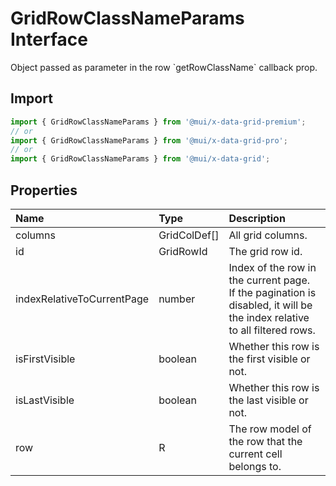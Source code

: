 # GridRowClassNameParams Interface

<p class="description">Object passed as parameter in the row `getRowClassName` callback prop.</p>

## Import

```js
import { GridRowClassNameParams } from '@mui/x-data-grid-premium';
// or
import { GridRowClassNameParams } from '@mui/x-data-grid-pro';
// or
import { GridRowClassNameParams } from '@mui/x-data-grid';
```

## Properties

| Name                                                      | Type                                        | Description                                                                                                                   |
| :-------------------------------------------------------- | :------------------------------------------ | :---------------------------------------------------------------------------------------------------------------------------- |
| <span class="prop-name">columns</span>                    | <span class="prop-type">GridColDef[]</span> | All grid columns.                                                                                                             |
| <span class="prop-name">id</span>                         | <span class="prop-type">GridRowId</span>    | The grid row id.                                                                                                              |
| <span class="prop-name">indexRelativeToCurrentPage</span> | <span class="prop-type">number</span>       | Index of the row in the current page.<br />If the pagination is disabled, it will be the index relative to all filtered rows. |
| <span class="prop-name">isFirstVisible</span>             | <span class="prop-type">boolean</span>      | Whether this row is the first visible or not.                                                                                 |
| <span class="prop-name">isLastVisible</span>              | <span class="prop-type">boolean</span>      | Whether this row is the last visible or not.                                                                                  |
| <span class="prop-name">row</span>                        | <span class="prop-type">R</span>            | The row model of the row that the current cell belongs to.                                                                    |
